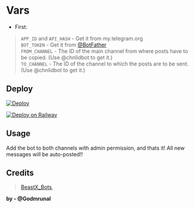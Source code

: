 # Vars

* First:
> `APP_ID` and `API_HASH` - Get it from my.telegram.org   
> `BOT_TOKEN` - Get it from [@BotFather](https://t.me/BotFather)   
> `FROM_CHANNEL` - The ID of the main channel from where posts have to be copied. (Use @chnlidbot to get it.)   
> `TO_CHANNEL` - The ID of the channel to which the posts are to be sent. (Use @chnlidbot to get it.) 




## Deploy

[![Deploy](https://www.herokucdn.com/deploy/button.svg)](https://heroku.com/deploy?template=https://github.com/msy1717/AutoPostChannel)

[![Deploy on Railway](https://railway.app/button.svg)](https://railway.app/new/template?template=https%3A%2F%2Fgithub.com%2Fmsy1717%2FAutoPostChannel)






## Usage
Add the bot to both channels with admin permission, and thats it!
All new messages will be auto-posted!!

## Credits
> [BeastX_Bots](https://github.com/BeastX_Bots),

**by - @Godmrunal**
